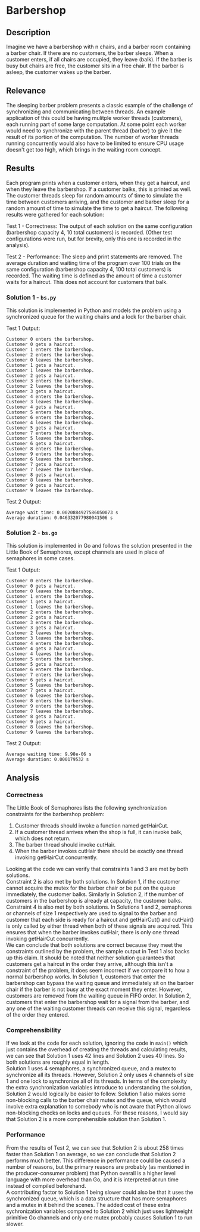 # Barbershop

## Description
Imagine we have a barbershop with n chairs, and a barber room containing a barber chair. If there are no customers, the barber sleeps. When a customer enters, if all chairs are occupied, they leave (balk). If the barber is busy but chairs are free, the customer sits in a free chair. If the barber is asleep, the customer wakes up the barber.

## Relevance
The sleeping barber problem presents a classic example of the challenge of synchronizing and communicating between threads. An example application of this could be having mulitple worker threads (customers), each running part of some large computation. At some point each worker would need to synchronize with the parent thread (barber) to give it the result of its portion of the computation. The number of worker threads running concurrently would also have to be limited to ensure CPU usage doesn't get too high, which brings in the waiting room concept.

## Results
Each program prints when a customer enters, when they get a haircut, and when they leave the barbershop. If a customer balks, this is printed as well. The customer threads sleep for random amounts of time to simulate the time between customers arriving, and the customer and barber sleep for a random amount of time to simulate the time to get a haircut. The following results were gathered for each solution:

Test 1 - Correctness: The output of each solution on the same configuration (barbershop capacity 4, 10 total customers) is recorded. (Other test configurations were run, but for brevity, only this one is recorded in the analysis).

Test 2 - Performance: The sleep and print statements are removed. The average duration and waiting time of the program over 100 trials on the same configuration (barbershop capacity 4, 100 total customers) is recorded. The waiting time is defined as the amount of time a customer waits for a haircut. This does not account for customers that balk.

### Solution 1 - `bs.py`
This solution is implemented in Python and models the problem using a synchronized queue for the waiting chairs and a lock for the barber chair.

Test 1 Output:
```
Customer 0 enters the barbershop.
Customer 0 gets a haircut.
Customer 1 enters the barbershop.
Customer 2 enters the barbershop.
Customer 0 leaves the barbershop.
Customer 1 gets a haircut.
Customer 1 leaves the barbershop.
Customer 2 gets a haircut.
Customer 3 enters the barbershop.
Customer 2 leaves the barbershop.
Customer 3 gets a haircut.
Customer 4 enters the barbershop.
Customer 3 leaves the barbershop.
Customer 4 gets a haircut.
Customer 5 enters the barbershop.
Customer 6 enters the barbershop.
Customer 4 leaves the barbershop.
Customer 5 gets a haircut.
Customer 7 enters the barbershop.
Customer 5 leaves the barbershop.
Customer 6 gets a haircut.
Customer 8 enters the barbershop.
Customer 9 enters the barbershop.
Customer 6 leaves the barbershop.
Customer 7 gets a haircut.
Customer 7 leaves the barbershop.
Customer 8 gets a haircut.
Customer 8 leaves the barbershop.
Customer 9 gets a haircut.
Customer 9 leaves the barbershop.
```

Test 2 Output:
```
Average wait time: 0.0020884927586050073 s
Average duration: 0.046332077980041506 s
```

### Solution 2 - `bs.go`
This solution is implemented in Go and follows the solution presented in the Little Book of Semaphores, except channels are used in place of semaphores in some cases.

Test 1 Output:
```
Customer 0 enters the barbershop.
Customer 0 gets a haircut.
Customer 0 leaves the barbershop.
Customer 1 enters the barbershop.
Customer 1 gets a haircut.
Customer 1 leaves the barbershop.
Customer 2 enters the barbershop.
Customer 2 gets a haircut.
Customer 3 enters the barbershop.
Customer 3 gets a haircut.
Customer 2 leaves the barbershop.
Customer 3 leaves the barbershop.
Customer 4 enters the barbershop.
Customer 4 gets a haircut.
Customer 4 leaves the barbershop.
Customer 5 enters the barbershop.
Customer 5 gets a haircut.
Customer 6 enters the barbershop.
Customer 7 enters the barbershop.
Customer 6 gets a haircut.
Customer 5 leaves the barbershop.
Customer 7 gets a haircut.
Customer 6 leaves the barbershop.
Customer 8 enters the barbershop.
Customer 9 enters the barbershop.
Customer 7 leaves the barbershop.
Customer 8 gets a haircut.
Customer 9 gets a haircut.
Customer 8 leaves the barbershop.
Customer 9 leaves the barbershop.
```

Test 2 Output:
```
Average waiting time: 9.98e-06 s
Average duration: 0.000179532 s
```

## Analysis 
### Correctness
The Little Book of Semaphores lists the following synchronization constraints for the barbershop problem:
1. Customer threads should invoke a function named getHairCut.
2. If a customer thread arrives when the shop is full, it can invoke balk, which does not return.
3. The barber thread should invoke cutHair.
4. When the barber invokes cutHair there should be exactly one thread invoking getHairCut concurrently.

Looking at the code we can verify that constraints 1 and 3 are met by both solutions.   
Constraint 2 is also met by both solutions. In Solution 1, if the customer cannot acquire the mutex for the barber chair or be put on the queue immediately, the customer balks. Similarly in Solution 2, if the number of customers in the barbershop is already at capacity, the customer balks.  
Constraint 4 is also met by both solutions. In Solutions 1 and 2, semaphores or channels of size 1 respectively are used to signal to the barber and customer that each side is ready for a haircut and getHairCut() and cutHair() is only called by either thread when both of these signals are acquired. This ensures that when the barber invokes cutHair, there is only one thread invoking getHairCut concurrently.  
We can conclude that both solutions are correct because they meet the constraints outlined by the problem, the sample output in Test 1 also backs up this claim. It should be noted that neither solution guarantees that customers get a haircut in the order they arrive, although this isn't a constraint of the problem, it does seem incorrect if we compare it to how a normal barbershop works.
In Solution 1, customers that enter the barbershop can bypass the waiting queue and immediately sit on the barber chair if the barber is not busy at the exact moment they enter. However, customers are removed from the waiting queue in FIFO order. In Solution 2, customers that enter the barbershop wait for a signal from the barber, and any one of the waiting customer threads can receive this signal, regardless of the order they entered. 

### Comprehensibility
If we look at the code for each solution, ignoring the code in `main()` which just contains the overhead of creating the threads and calculating results, we can see that Solution 1 uses 42 lines and Solution 2 uses 40 lines. So both solutions are roughly equal in length.  
Solution 1 uses 4 semaphores, a synchronized queue, and a mutex to synchronize all its threads. However, Solution 2 only uses 4 channels of size 1 and one lock to synchronize all of its threads. In terms of the complexity the extra synchronization variables introduce to understanding the solution, Solution 2 would logically be easier to follow. Solution 1 also makes some non-blocking calls to the barber chair mutex and the queue, which would involve extra explanation to somebody who is not aware that Python allows non-blocking checks on locks and queues. For these reasons, I would say that Solution 2 is a more comprehensible solution than Solution 1.

### Performance
From the results of Test 2, we can see that Solution 2 is about 258 times faster than Solution 1 on average, so we can conclude that Solution 2 performs much better.
This difference in performance could be caused a number of reasons, but the primary reasons are probably (as mentioned in the producer-consumer problem) that Python overall is a higher level language with more overhead than Go, and it is interpreted at run time instead of compiled beforehand.  
A contributing factor to Solution 1 being slower could also be that it uses the synchronized queue, which is a data structure that has more semaphores and a mutex in it behind the scenes. The added cost of these extra sychronization variables compared to Solution 2 which just uses lightweight primitive Go channels and only one mutex probably causes Solution 1 to run slower.